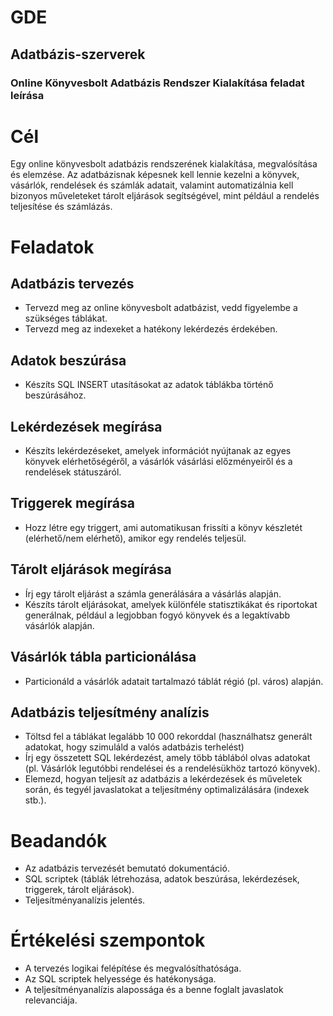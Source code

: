 # GDE
## Adatbázis-szerverek
### Online Könyvesbolt Adatbázis Rendszer Kialakítása feladat leírása

# Cél
Egy online könyvesbolt adatbázis rendszerének kialakítása, megvalósítása és elemzése. Az adatbázisnak képesnek kell lennie kezelni a könyvek, vásárlók, rendelések és számlák adatait, valamint automatizálnia kell bizonyos műveleteket tárolt eljárások segítségével, mint például a rendelés teljesítése és számlázás.

# Feladatok
## Adatbázis tervezés
- Tervezd meg az online könyvesbolt adatbázist, vedd figyelembe a szükséges táblákat.
- Tervezd meg az indexeket a hatékony lekérdezés érdekében.

## Adatok beszúrása
- Készíts SQL INSERT utasításokat az adatok táblákba történő beszúrásához.

## Lekérdezések megírása
- Készíts lekérdezéseket, amelyek információt nyújtanak az egyes könyvek elérhetőségéről, a vásárlók vásárlási előzményeiről és a rendelések státuszáról.

## Triggerek megírása
- Hozz létre egy triggert, ami automatikusan frissíti a könyv készletét (elérhető/nem elérhető), amikor egy rendelés teljesül.

## Tárolt eljárások megírása
- Írj egy tárolt eljárást a számla generálására a vásárlás alapján.
- Készíts tárolt eljárásokat, amelyek különféle statisztikákat és riportokat generálnak, például a legjobban fogyó könyvek és a legaktívabb vásárlók alapján.

## Vásárlók tábla particionálása
- Particionáld a vásárlók adatait tartalmazó táblát régió (pl. város) alapján.

## Adatbázis teljesítmény analízis
- Töltsd fel a táblákat legalább 10 000 rekorddal (használhatsz generált adatokat, hogy szimuláld a valós adatbázis terhelést)
- Írj egy összetett SQL lekérdezést, amely több táblából olvas adatokat (pl. Vásárlók legutóbbi rendelései és a rendelésükhöz tartozó könyvek).
- Elemezd, hogyan teljesít az adatbázis a lekérdezések és műveletek során, és tegyél javaslatokat a teljesítmény optimalizálására (indexek stb.).

# Beadandók
- Az adatbázis tervezését bemutató dokumentáció.
- SQL scriptek (táblák létrehozása, adatok beszúrása, lekérdezések, triggerek, tárolt eljárások).
- Teljesítményanalízis jelentés.

# Értékelési szempontok
- A tervezés logikai felépítése és megvalósíthatósága.
- Az SQL scriptek helyessége és hatékonysága.
- A teljesítményanalízis alapossága és a benne foglalt javaslatok relevanciája.
